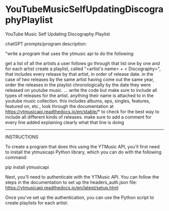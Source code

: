 # YouTubeMusicSelfUpdatingDiscographyPlaylist
YouTube Music Self Updating Discography Playlist

chatGPT prompts/program description:

"write a program that uses the ytmusic api to do the following:

get a list of all the artists a user follows
go through that list one by one and for each artist create a playlist, called "<artist's name> + < Discography>", that includes every release by that artist, in order of release date. in the case of two releases by the same artist having come out the same year, order the releases in the playlist chronologically by the date they were released on youtube music.
...
write the code but make sure to include all types of releases for the artist. anything their name is attached to in the youtube music collection. this includes albums, eps, singles, features, featured on, etc., look through the documentation at https://ytmusicapi.readthedocs.io/en/stable/* to check for the best way to include all different kinds of releases. make sure to add a comment for every line added explaining clearly what that line is doing

--------------------------------------------------------------------------------------------------

INSTRUCTIONS

To create a program that does this using the YTMusic API, you'll first need to install the ytmusicapi Python library, which you can do with the following command:

pip install ytmusicapi

Next, you'll need to authenticate with the YTMusic API. You can follow the steps in the documentation to set up the headers_auth.json file: https://ytmusicapi.readthedocs.io/en/latest/setup.html

Once you've set up the authentication, you can use the Python script to create playlists for each artist:
